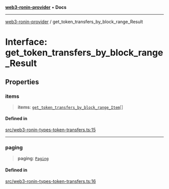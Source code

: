 [**web3-ronin-provider**](../README.md) • **Docs**

***

[web3-ronin-provider](../globals.md) / get\_token\_transfers\_by\_block\_range\_Result

# Interface: get\_token\_transfers\_by\_block\_range\_Result

## Properties

### items

> **items**: [`get_token_transfers_by_block_range_Item`](get_token_transfers_by_block_range_Item.md)[]

#### Defined in

[src/web3-ronin-types-token-transfers.ts:15](https://github.com/chuacw/web3-ronin-provider/blob/56fda69eb1bad2d2fd8f29422ffb14cf65ae3973/src/web3-ronin-types-token-transfers.ts#L15)

***

### paging

> **paging**: [`Paging`](Paging.md)

#### Defined in

[src/web3-ronin-types-token-transfers.ts:16](https://github.com/chuacw/web3-ronin-provider/blob/56fda69eb1bad2d2fd8f29422ffb14cf65ae3973/src/web3-ronin-types-token-transfers.ts#L16)
